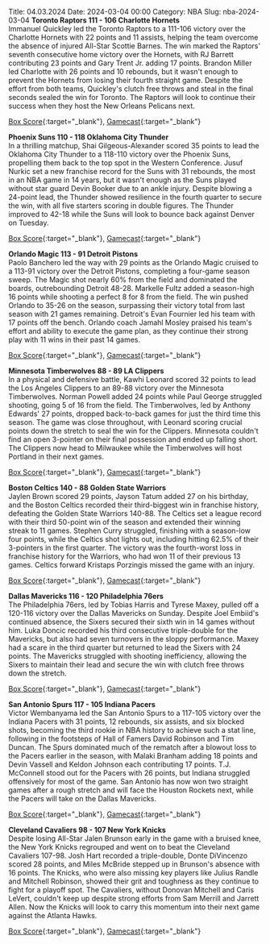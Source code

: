 Title: 04.03.2024
Date: 2024-03-04 00:00
Category: NBA 
Slug: nba-2024-03-04 
**Toronto Raptors 111 - 106 Charlotte Hornets**  
Immanuel Quickley led the Toronto Raptors to a 111-106 victory over the Charlotte Hornets with 22 points and 11 assists, helping the team overcome the absence of injured All-Star Scottie Barnes. The win marked the Raptors' seventh consecutive home victory over the Hornets, with RJ Barrett contributing 23 points and Gary Trent Jr. adding 17 points. Brandon Miller led Charlotte with 26 points and 10 rebounds, but it wasn't enough to prevent the Hornets from losing their fourth straight game. Despite the effort from both teams, Quickley's clutch free throws and steal in the final seconds sealed the win for Toronto. The Raptors will look to continue their success when they host the New Orleans Pelicans next. 

[Box Score](https://www.nba.com/game/cha-vs-tor-0022300875/box-score){:target="_blank"}, [Gamecast](https://www.nba.com/game/cha-vs-tor-0022300875){:target="_blank"}<br>

**Phoenix Suns 110 - 118 Oklahoma City Thunder**  
In a thrilling matchup, Shai Gilgeous-Alexander scored 35 points to lead the Oklahoma City Thunder to a 118-110 victory over the Phoenix Suns, propelling them back to the top spot in the Western Conference. Jusuf Nurkic set a new franchise record for the Suns with 31 rebounds, the most in an NBA game in 14 years, but it wasn't enough as the Suns played without star guard Devin Booker due to an ankle injury. Despite blowing a 24-point lead, the Thunder showed resilience in the fourth quarter to secure the win, with all five starters scoring in double figures. The Thunder improved to 42-18 while the Suns will look to bounce back against Denver on Tuesday. 

[Box Score](https://www.nba.com/game/okc-vs-phx-0022300878/box-score){:target="_blank"}, [Gamecast](https://www.nba.com/game/okc-vs-phx-0022300878){:target="_blank"}<br>

**Orlando Magic 113 - 91 Detroit Pistons**  
Paolo Banchero led the way with 29 points as the Orlando Magic cruised to a 113-91 victory over the Detroit Pistons, completing a four-game season sweep. The Magic shot nearly 60% from the field and dominated the boards, outrebounding Detroit 48-28. Markelle Fultz added a season-high 16 points while shooting a perfect 8 for 8 from the field. The win pushed Orlando to 35-26 on the season, surpassing their victory total from last season with 21 games remaining. Detroit's Evan Fournier led his team with 17 points off the bench. Orlando coach Jamahl Mosley praised his team's effort and ability to execute the game plan, as they continue their strong play with 11 wins in their past 14 games. 

[Box Score](https://www.nba.com/game/det-vs-orl-0022300874/box-score){:target="_blank"}, [Gamecast](https://www.nba.com/game/det-vs-orl-0022300874){:target="_blank"}<br>

**Minnesota Timberwolves 88 - 89 LA Clippers**  
In a physical and defensive battle, Kawhi Leonard scored 32 points to lead the Los Angeles Clippers to an 89-88 victory over the Minnesota Timberwolves. Norman Powell added 24 points while Paul George struggled shooting, going 5 of 16 from the field. The Timberwolves, led by Anthony Edwards' 27 points, dropped back-to-back games for just the third time this season. The game was close throughout, with Leonard scoring crucial points down the stretch to seal the win for the Clippers. Minnesota couldn't find an open 3-pointer on their final possession and ended up falling short. The Clippers now head to Milwaukee while the Timberwolves will host Portland in their next games. 

[Box Score](https://www.nba.com/game/lac-vs-min-0022300873/box-score){:target="_blank"}, [Gamecast](https://www.nba.com/game/lac-vs-min-0022300873){:target="_blank"}<br>

**Boston Celtics 140 - 88 Golden State Warriors**  
Jaylen Brown scored 29 points, Jayson Tatum added 27 on his birthday, and the Boston Celtics recorded their third-biggest win in franchise history, defeating the Golden State Warriors 140-88. The Celtics set a league record with their third 50-point win of the season and extended their winning streak to 11 games. Stephen Curry struggled, finishing with a season-low four points, while the Celtics shot lights out, including hitting 62.5% of their 3-pointers in the first quarter. The victory was the fourth-worst loss in franchise history for the Warriors, who had won 11 of their previous 13 games. Celtics forward Kristaps Porzingis missed the game with an injury. 

[Box Score](https://www.nba.com/game/gsw-vs-bos-0022300872/box-score){:target="_blank"}, [Gamecast](https://www.nba.com/game/gsw-vs-bos-0022300872){:target="_blank"}<br>

**Dallas Mavericks 116 - 120 Philadelphia 76ers**  
The Philadelphia 76ers, led by Tobias Harris and Tyrese Maxey, pulled off a 120-116 victory over the Dallas Mavericks on Sunday. Despite Joel Embiid's continued absence, the Sixers secured their sixth win in 14 games without him. Luka Doncic recorded his third consecutive triple-double for the Mavericks, but also had seven turnovers in the sloppy performance. Maxey had a scare in the third quarter but returned to lead the Sixers with 24 points. The Mavericks struggled with shooting inefficiency, allowing the Sixers to maintain their lead and secure the win with clutch free throws down the stretch. 

[Box Score](https://www.nba.com/game/phi-vs-dal-0022300871/box-score){:target="_blank"}, [Gamecast](https://www.nba.com/game/phi-vs-dal-0022300871){:target="_blank"}<br>

**San Antonio Spurs 117 - 105 Indiana Pacers**  
Victor Wembanyama led the San Antonio Spurs to a 117-105 victory over the Indiana Pacers with 31 points, 12 rebounds, six assists, and six blocked shots, becoming the third rookie in NBA history to achieve such a stat line, following in the footsteps of Hall of Famers David Robinson and Tim Duncan. The Spurs dominated much of the rematch after a blowout loss to the Pacers earlier in the season, with Malaki Branham adding 18 points and Devin Vassell and Keldon Johnson each contributing 17 points. T.J. McConnell stood out for the Pacers with 26 points, but Indiana struggled offensively for most of the game. San Antonio has now won two straight games after a rough stretch and will face the Houston Rockets next, while the Pacers will take on the Dallas Mavericks. 

[Box Score](https://www.nba.com/game/ind-vs-sas-0022300877/box-score){:target="_blank"}, [Gamecast](https://www.nba.com/game/ind-vs-sas-0022300877){:target="_blank"}<br>

**Cleveland Cavaliers 98 - 107 New York Knicks**  
Despite losing All-Star Jalen Brunson early in the game with a bruised knee, the New York Knicks regrouped and went on to beat the Cleveland Cavaliers 107-98. Josh Hart recorded a triple-double, Donte DiVincenzo scored 28 points, and Miles McBride stepped up in Brunson's absence with 16 points. The Knicks, who were also missing key players like Julius Randle and Mitchell Robinson, showed their grit and toughness as they continue to fight for a playoff spot. The Cavaliers, without Donovan Mitchell and Caris LeVert, couldn't keep up despite strong efforts from Sam Merrill and Jarrett Allen. Now the Knicks will look to carry this momentum into their next game against the Atlanta Hawks. 

[Box Score](https://www.nba.com/game/nyk-vs-cle-0022300876/box-score){:target="_blank"}, [Gamecast](https://www.nba.com/game/nyk-vs-cle-0022300876){:target="_blank"}<br>

